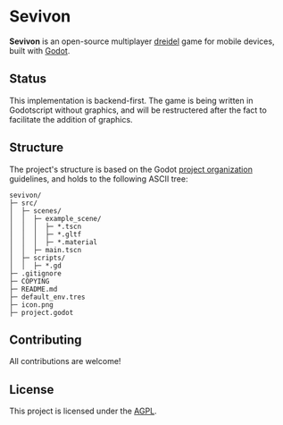 # Sevivon

**Sevivon** is an open-source multiplayer [dreidel][dreidel] game for
mobile devices, built with [Godot][godot].

## Status

This implementation is backend-first. The game is being written in
Godotscript without graphics, and will be restructered after the fact
to facilitate the addition of graphics.

## Structure

The project's structure is based on the Godot [project
organization][organization] guidelines, and holds to the following
ASCII tree:

```
sevivon/
├─ src/
│  ├─ scenes/
│  │  ├─ example_scene/
│  │  │  ├─ *.tscn
│  │  │  ├─ *.gltf
│  │  │  ├─ *.material
│  │  ├─ main.tscn
│  ├─ scripts/
│  │  ├─ *.gd
├─ .gitignore
├─ COPYING
├─ README.md
├─ default_env.tres
├─ icon.png
├─ project.godot
```

## Contributing

All contributions are welcome!

## License

This project is licensed under the [AGPL][license].

[dreidel]: https://en.wikipedia.org/wiki/Dreidel
[godot]: https://godotengine.org/
[organization]: https://docs.godotengine.org/en/stable/getting_started/workflow/project_setup/project_organization.html
[license]: ./COPYING

